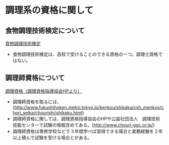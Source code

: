# 調理系の資格に関して
## 食物調理技術検定について
[食物調理技術検定](http://www.katei-ed.or.jp/shinko/hifuku_chouri.html)
- 食物調理技術検定は、高校で受けることのできる資格の一つ。調理士資格ではない。
## 調理師資格について
[調理資格（調理資格指導協会HPより）](http://chorishi.jp/about/)
- 調理師資格を取るには、(http://www.fukushihoken.metro.tokyo.jp/kenkou/shikaku/csh_menkyo/chori_seika/chourishi/shikaku.html)
- 調理師資格に関しては、調理資格指導協会のHPや公益社団法人　調理技術技能センターで試験の情報含めてある。(http://www.chouri-ggc.or.jp/)
- 調理師資格は専修学校などで３年間学べば習得できる場合と実務経験を２年以上積んで試験を受ける場合とがある。

